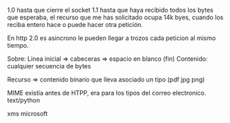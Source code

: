 1.0 hasta que cierre el socket
1.1 hasta que haya recibido todos los bytes que esperaba, el recurso que me has solicitado ocupa 14k byes, cuando los reciba entero hace o puede hacer otra petición.

En http 2.0 es asincrono le pueden llegar a trozos cada peticion al mismo tiempo.


Sobre: Linea inicial => cabeceras => espacio en blanco (fin)
Contenido: cualquier secuencia de bytes

Recurso => contenido binario que lleva asociado un tipo (pdf jpg png)


MIME existía antes de HTPP, era para los tipos del correo electronico. text/python

xms microsoft